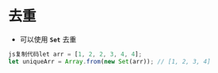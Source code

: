 # 去重

* 可以使用 **`Set`** 去重

```js
js复制代码let arr = [1, 2, 2, 3, 4, 4];
let uniqueArr = Array.from(new Set(arr)); // [1, 2, 3, 4]
```
